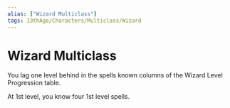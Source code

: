 ```yaml
---
alias: ["Wizard Multiclass"]
tags: 13thAge/Characters/Multiclass/Wizard
---
```

# Wizard Multiclass

You lag one level behind in the spells known columns of the Wizard Level Progression table.

At 1st level, you know four 1st level spells.
